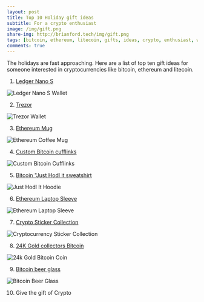 ```yaml
---
layout: post
title: Top 10 Holiday gift ideas
subtitle: For a crypto enthusiast
image: /img/gift.png
share-img: http://brianford.tech/img/gift.png
tags: [bitcoin, ethereum, litecoin, gifts, ideas, crypto, enthusiast, wallets]
comments: true
---
```


The holidays are fast approaching.
Here are a list of top ten gift ideas for someone interested in cryptocurrencies like bitcoin, ethereum and litecoin.


1. <a href="https://www.ledgerwallet.com/products/ledger-nano-s">Ledger Nano S</a>
<img src="/img/GiftIdeasBlog/ledger.PNG" alt="Ledger Nano S Wallet" />

2. <a href="https://trezor.io/">Trezor</a>
<img src="/img/GiftIdeasBlog/trezor.PNG" alt="Trezor Wallet" />

3. <a href="http://www.cafepress.com/mf/110365679/ethereum-landscape_mugs?productId=71926945">Ethereum Mug</a>
<img src="/img/GiftIdeasBlog/etherMug.PNG" alt="Ethereum Coffee Mug" />

4. <a href="https://www.etsy.com/nz/listing/192778694/cufflink-bitcoin-custom-personalized?awc=10781_1512341729_86fb8c49ce8de37f8d594500fbd91a35&zanpid=10781_1512341729_86fb8c49ce8de37f8d594500fbd91a35&utm_medium=affiliate&utm_source=affiliate_window&utm_campaign=au_buyer&utm_content=349135">Custom Bitcoin cufflinks</a>
<img src="/img/GiftIdeasBlog/btcCufflinks.jpg" alt="Custom Bitcoin Cufflinks" />

5. <a href="https://www.redbubble.com/people/silverspy/works/28214149-just-hodl-it-bitcoin-crypto-currency?grid_pos=64&p=t-shirt&rbs=4a137d7e-92d3-4322-a7ce-55dbd38573db&ref=shop_grid&style=mhoodie">Bitcoin "Just Hodl it sweatshirt</a>
<img src="/img/GiftIdeasBlog/hodlHoodie.jpg" alt="Just Hodl It Hoodie" />

6. <a href="https://www.redbubble.com/people/mayangputri/works/26546852-ethereum?grid_pos=1&p=laptop-sleeve&rbs=cc194d47-c534-43c3-ade1-d5ac53e5b0a0&ref=shop_grid">Ethereum Laptop Sleeve</a>
<img src="/img/GiftIdeasBlog/etherLaptopSleeve.PNG" alt="Ethereum Laptop Sleeve" />

7. <a href="https://www.redbubble.com/people/lukepeek/works/28883752-cryptocurrency-collection-1?grid_pos=41&p=sticker&rbs=62f8e42f-43ed-4ccd-a88f-7e6737a4d223&ref=shop_grid">Crypto Sticker Collection</a>
<img src="/img/GiftIdeasBlog/stickerCollection.jpg" alt="Cryptocurrency Sticker Collection" />

8. <a href="https://www.etsy.com/nz/listing/548839791/bitcoin-24k-gold-coated-with-certificate?awc=10781_1512342194_f0c86a9f5d7f858aba2ff5f1a80b7d57&zanpid=10781_1512342194_f0c86a9f5d7f858aba2ff5f1a80b7d57&utm_medium=affiliate&utm_source=affiliate_window&utm_campaign=au_buyer&utm_content=349135">24K Gold collectors Bitcoin</a>
<img src="/img/GiftIdeasBlog/24kGoldCoin.jpg" alt="24k Gold Bitcoin Coin" />

9. <a href="http://www.cafepress.com/+,1473715948?utm_medium=cpc&utm_source=pla-google&utm_campaign=627067101-d-c&utm_content=26999413930-adid-90668548450&utm_term=pla-71729556610-pid-1473715948&gclid=CjwKCAiA3o7RBRBfEiwAZMtSCZEJ-Xbn_w8chPhRONBcPedlLxcewfdgCnBrUwAODLGwZepsdCh1rBoCWgQQAvD_BwE">Bitcoin beer glass</a>
<img src="/img/GiftIdeasBlog/btcBeerGlass.jpg" alt="Bitcoin Beer Glass" />

10. Give the gift of Crypto